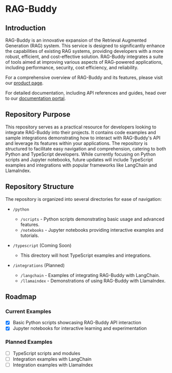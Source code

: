 
# RAG-Buddy

## Introduction

RAG-Buddy is an innovative expansion of the Retrieval Augmented Generation (RAG) system. This service is designed to significantly enhance the capabilities of existing RAG systems, providing developers with a more robust, efficient, and cost-effective solution. RAG-Buddy integrates a suite of tools aimed at improving various aspects of RAG-powered applications, including performance, security, cost efficiency, and reliability.

For a comprehensive overview of RAG-Buddy and its features, please visit our [product page](https://helvia.ai/rag-buddy).

For detailed documentation, including API references and guides, head over to our [documentation portal](https://docs.ragbuddy.ai).

## Repository Purpose

This repository serves as a practical resource for developers looking to integrate RAG-Buddy into their projects. It contains code examples and sample integrations demonstrating how to interact with RAG-Buddy's API and leverage its features within your applications. The repository is structured to facilitate easy navigation and comprehension, catering to both Python and TypeScript developers. While currently focusing on Python scripts and Jupyter notebooks, future updates will include TypeScript examples and integrations with popular frameworks like LangChain and LlamaIndex.

## Repository Structure

The repository is organized into several directories for ease of navigation:

- `/python`
  - `/scripts` - Python scripts demonstrating basic usage and advanced features.
  - `/notebooks` - Jupyter notebooks providing interactive examples and tutorials.

- `/typescript` (Coming Soon)
  - This directory will host TypeScript examples and integrations.

- `/integrations` (Planned)
  - `/langchain` - Examples of integrating RAG-Buddy with LangChain.
  - `/llamaindex` - Demonstrations of using RAG-Buddy with LlamaIndex.

## Roadmap

### Current Examples

- [x] Basic Python scripts showcasing RAG-Buddy API interaction
- [x] Jupyter notebooks for interactive learning and experimentation

### Planned Examples

- [ ] TypeScript scripts and modules
- [ ] Integration examples with LangChain
- [ ] Integration examples with LlamaIndex
